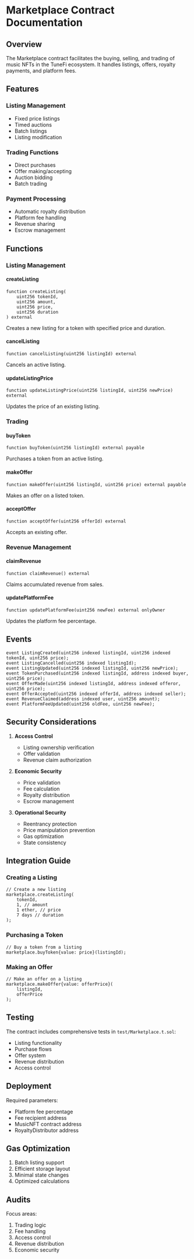 # Marketplace Contract Documentation

## Overview
The Marketplace contract facilitates the buying, selling, and trading of music NFTs in the TuneFi ecosystem. It handles listings, offers, royalty payments, and platform fees.

## Features

### Listing Management
- Fixed price listings
- Timed auctions
- Batch listings
- Listing modification

### Trading Functions
- Direct purchases
- Offer making/accepting
- Auction bidding
- Batch trading

### Payment Processing
- Automatic royalty distribution
- Platform fee handling
- Revenue sharing
- Escrow management

## Functions

### Listing Management

#### createListing
```solidity
function createListing(
    uint256 tokenId,
    uint256 amount,
    uint256 price,
    uint256 duration
) external
```
Creates a new listing for a token with specified price and duration.

#### cancelListing
```solidity
function cancelListing(uint256 listingId) external
```
Cancels an active listing.

#### updateListingPrice
```solidity
function updateListingPrice(uint256 listingId, uint256 newPrice) external
```
Updates the price of an existing listing.

### Trading

#### buyToken
```solidity
function buyToken(uint256 listingId) external payable
```
Purchases a token from an active listing.

#### makeOffer
```solidity
function makeOffer(uint256 listingId, uint256 price) external payable
```
Makes an offer on a listed token.

#### acceptOffer
```solidity
function acceptOffer(uint256 offerId) external
```
Accepts an existing offer.

### Revenue Management

#### claimRevenue
```solidity
function claimRevenue() external
```
Claims accumulated revenue from sales.

#### updatePlatformFee
```solidity
function updatePlatformFee(uint256 newFee) external onlyOwner
```
Updates the platform fee percentage.

## Events

```solidity
event ListingCreated(uint256 indexed listingId, uint256 indexed tokenId, uint256 price);
event ListingCancelled(uint256 indexed listingId);
event ListingUpdated(uint256 indexed listingId, uint256 newPrice);
event TokenPurchased(uint256 indexed listingId, address indexed buyer, uint256 price);
event OfferMade(uint256 indexed listingId, address indexed offeror, uint256 price);
event OfferAccepted(uint256 indexed offerId, address indexed seller);
event RevenueClaimed(address indexed user, uint256 amount);
event PlatformFeeUpdated(uint256 oldFee, uint256 newFee);
```

## Security Considerations

1. **Access Control**
   - Listing ownership verification
   - Offer validation
   - Revenue claim authorization

2. **Economic Security**
   - Price validation
   - Fee calculation
   - Royalty distribution
   - Escrow management

3. **Operational Security**
   - Reentrancy protection
   - Price manipulation prevention
   - Gas optimization
   - State consistency

## Integration Guide

### Creating a Listing
```solidity
// Create a new listing
marketplace.createListing(
    tokenId,
    1, // amount
    1 ether, // price
    7 days // duration
);
```

### Purchasing a Token
```solidity
// Buy a token from a listing
marketplace.buyToken{value: price}(listingId);
```

### Making an Offer
```solidity
// Make an offer on a listing
marketplace.makeOffer{value: offerPrice}(
    listingId,
    offerPrice
);
```

## Testing

The contract includes comprehensive tests in `test/Marketplace.t.sol`:
- Listing functionality
- Purchase flows
- Offer system
- Revenue distribution
- Access control

## Deployment

Required parameters:
- Platform fee percentage
- Fee recipient address
- MusicNFT contract address
- RoyaltyDistributor address

## Gas Optimization

1. Batch listing support
2. Efficient storage layout
3. Minimal state changes
4. Optimized calculations

## Audits

Focus areas:
1. Trading logic
2. Fee handling
3. Access control
4. Revenue distribution
5. Economic security
